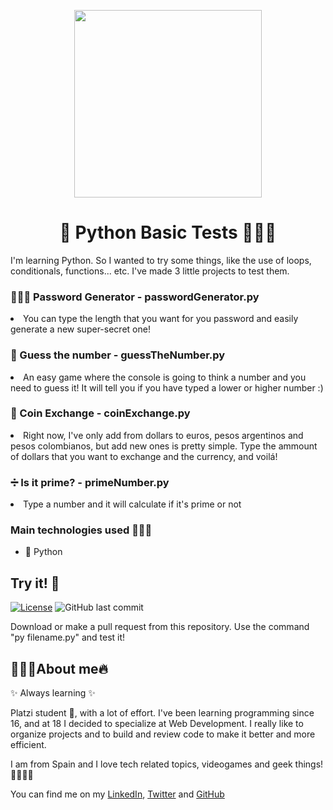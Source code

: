 <p align="center"><img width="300px" src="https://upload.wikimedia.org/wikipedia/commons/thumb/c/c3/Python-logo-notext.svg/2048px-Python-logo-notext.svg.png"></p>
<h1 align="center">🐍 Python Basic Tests 👨🏻‍💻</h1>
<p>I'm learning Python. So I wanted to try some things, like the use of loops, conditionals, functions... etc. I've made 3 little projects to test them.</p>

<h3>👩🏻‍✈️ Password Generator - passwordGenerator.py</h3>
<li>You can type the length that you want for you password and easily generate a new super-secret one!</li>

<h3>🔮 Guess the number - guessTheNumber.py</h3>
<li>An easy game where the console is going to think a number and you need to guess it! It will tell you if you have typed a lower or higher number :)</li>

<h3>💱 Coin Exchange - coinExchange.py</h3>
<li>Right now, I've only add from dollars to euros, pesos argentinos and pesos colombianos, but add new ones is pretty simple. Type the ammount of dollars that you want to exchange and the currency, and voilá!</li>

<h3>➗ Is it prime? - primeNumber.py</h3>
<li>Type a number and it will calculate if it's prime or not</li>

<h3>Main technologies used 👷🏻‍♂️</h3>
<ul>
  <li>🐍 Python</li>
</ul>

<h2>Try it! 🧾</h2>

[![License](https://img.shields.io/github/license/David-H-Afonso/vuedex?color=blue)](./LICENSE)
![GitHub last commit](https://img.shields.io/github/last-commit/David-H-Afonso/python-basic-tests)

<p> Download or make a pull request from this repository. Use the command "py filename.py" and test it! </p>

<h2>👨🏻‍💻About me🔥</h2>
<p>✨ Always learning ✨</p>

<p>Platzi student 📕, with a lot of effort. I've been learning programming since 16, and at 18 I decided to specialize at Web Development. I really like to organize projects and to build and review code to make it better and more efficient.</p>

<p>I am from Spain and I love tech related topics, videogames and geek things! 🚀✨👨‍💻</p>

<p>You can find me on my <a href="https://www.linkedin.com/in/david-hormiga-afonso/" target="_blank">LinkedIn</a>, <a href="https://twitter.com/home" target="_blank">Twitter</a> and <a href="https://github.com/David-H-Afonso" target="_blank">GitHub</a></p>
